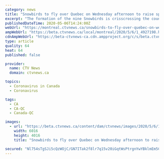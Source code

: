```yaml
---
category: news
title: "Snowbirds to fly over Quebec on Wednesday afternoon to raise spirits during COVID-19 pandemic"
excerpt: "The formation of the nine Snowbirds is crisscrossing the country's skies in the hope of boosting the morale of people who continue to fight against the COVID-19 pandemic."
publishedDateTime: 2020-05-06T14:24:00Z
webUrl: "https://montreal.ctvnews.ca/snowbirds-to-fly-over-quebec-on-wednesday-afternoon-to-raise-spirits-during-covid-19-pandemic-1.4927198"
ampWebUrl: "https://beta.ctvnews.ca/local/montreal/2020/5/6/1_4927198.html"
cdnAmpWebUrl: "https://beta-ctvnews-ca.cdn.ampproject.org/c/s/beta.ctvnews.ca/local/montreal/2020/5/6/1_4927198.html"
type: article
quality: 64
heat: 64
published: false

provider:
  name: CTV News
  domain: ctvnews.ca

topics:
  - Coronavirus in Canada
  - Coronavirus

tags:
  - CA
  - CA-QC
  - Canada-QC

images:
  - url: "https://beta.ctvnews.ca/content/dam/ctvnews/images/2020/5/6/1_4923613.jpg?cache_timestamp=1588775033499"
    width: 6016
    height: 4016
    title: "Snowbirds to fly over Quebec on Wednesday afternoon to raise spirits during COVID-19 pandemic"

secured: "Nl754sTgSJi5cQzWOjC/GN7ITak2f8lr7q15v20iGqtWsPtrgnYwYBklmEm5ClkfxUGdX+zmsWL/3FCDNEFSJlOHMzEx9K0XYpAb53K82MHBj7KDViALeWqYeTAHubifDU1R4gP/qlewTGtBfWw906OZrv8q2gtfMQRAZ+QJX5jgRLq8K8ZNZfaCYcTufvnPVL6u9hK1qzhuY+rmOlz2Tf3uiw5HYXDBX0SHVp2Gr8is8GzGOctpvS3AD5XxT91vpJzuuI3P7fGhCXOngcu669iLeM4bADQOwmTDghg2kHTg5g7eqaAKiAnt9/o7VvVrkMe99ZfVbUvYV1v3tcifCu8mXD6pYZLvzSW7acQXAvf2o+NI9tKcRSAaDCEEVTjAS3v974Sl5vir/KGKsUGqrxTro5mSRsGuy4t74GrfPY1SOeY/yiYg53GgC0GNCnyLwK6un+SiVpWzCWZeCe2/wRuE39RqDwGdEgWHwXcN0+k=;MakZrAN7FWBcaSbOt8cRJw=="
---
```


